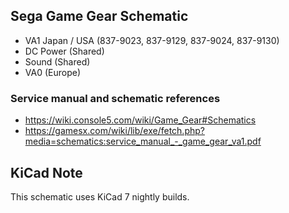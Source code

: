 ## Sega Game Gear Schematic

* VA1 Japan / USA (837-9023, 837-9129, 837-9024, 837-9130)
* DC Power (Shared)
* Sound (Shared)
* VA0 (Europe)


### Service manual and schematic references
* https://wiki.console5.com/wiki/Game_Gear#Schematics
* https://gamesx.com/wiki/lib/exe/fetch.php?media=schematics:service_manual_-_game_gear_va1.pdf

## KiCad Note
This schematic uses KiCad 7 nightly builds.